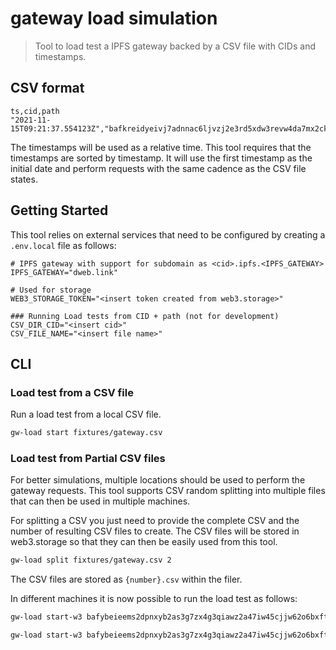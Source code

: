 # gateway load simulation

> Tool to load test a IPFS gateway backed by a CSV file with CIDs and timestamps.

## CSV format

```csv
ts,cid,path
"2021-11-15T09:21:37.554123Z","bafkreidyeivj7adnnac6ljvzj2e3rd5xdw3revw4da7mx2ckrstapoupoq",""
```

The timestamps will be used as a relative time. This tool requires that the timestamps are sorted by timestamp. It will use the first timestamp as the initial date and perform requests with the same cadence as the CSV file states.

## Getting Started

This tool relies on external services that need to be configured by creating a `.env.local` file as follows:

```env
# IPFS gateway with support for subdomain as <cid>.ipfs.<IPFS_GATEWAY>
IPFS_GATEWAY="dweb.link"

# Used for storage
WEB3_STORAGE_TOKEN="<insert token created from web3.storage>"

### Running Load tests from CID + path (not for development)
CSV_DIR_CID="<insert cid>"
CSV_FILE_NAME="<insert file name>"
```

## CLI

### Load test from a CSV file

Run a load test from a local CSV file.

```sh
gw-load start fixtures/gateway.csv
```

### Load test from Partial CSV files

For better simulations, multiple locations should be used to perform the gateway requests. This tool supports CSV random splitting into multiple files that can then be used in multiple machines.

For splitting a CSV you just need to provide the complete CSV and the number of resulting CSV files to create. The CSV files will be stored in web3.storage so that they can then be easily used from this tool.

```sh
gw-load split fixtures/gateway.csv 2
```

The CSV files are stored as `{number}.csv` within the filer.

In different machines it is now possible to run the load test as follows:

```sh
gw-load start-w3 bafybeieems2dpnxyb2as3g7zx4g3qiawz2a47iw45cjjw62o6bxftcvvgu 0.csv
```

```sh
gw-load start-w3 bafybeieems2dpnxyb2as3g7zx4g3qiawz2a47iw45cjjw62o6bxftcvvgu 1.csv
```
